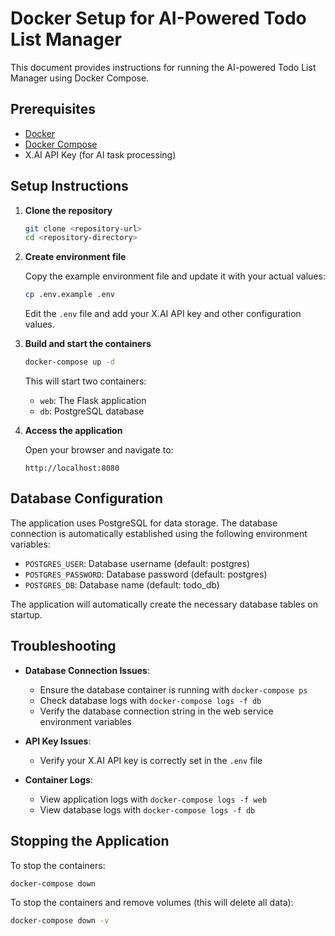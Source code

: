 # Docker Setup for AI-Powered Todo List Manager

This document provides instructions for running the AI-powered Todo List Manager using Docker Compose.

## Prerequisites

- [Docker](https://docs.docker.com/get-docker/)
- [Docker Compose](https://docs.docker.com/compose/install/)
- X.AI API Key (for AI task processing)

## Setup Instructions

1. **Clone the repository**

   ```bash
   git clone <repository-url>
   cd <repository-directory>
   ```

2. **Create environment file**

   Copy the example environment file and update it with your actual values:

   ```bash
   cp .env.example .env
   ```

   Edit the `.env` file and add your X.AI API key and other configuration values.

3. **Build and start the containers**

   ```bash
   docker-compose up -d
   ```

   This will start two containers:
   - `web`: The Flask application
   - `db`: PostgreSQL database

4. **Access the application**

   Open your browser and navigate to:
   ```
   http://localhost:8080
   ```

## Database Configuration

The application uses PostgreSQL for data storage. The database connection is automatically established using the following environment variables:

- `POSTGRES_USER`: Database username (default: postgres)
- `POSTGRES_PASSWORD`: Database password (default: postgres)
- `POSTGRES_DB`: Database name (default: todo_db)

The application will automatically create the necessary database tables on startup.

## Troubleshooting

- **Database Connection Issues**: 
  - Ensure the database container is running with `docker-compose ps`
  - Check database logs with `docker-compose logs -f db`
  - Verify the database connection string in the web service environment variables

- **API Key Issues**: 
  - Verify your X.AI API key is correctly set in the `.env` file

- **Container Logs**: 
  - View application logs with `docker-compose logs -f web`
  - View database logs with `docker-compose logs -f db`

## Stopping the Application

To stop the containers:

```bash
docker-compose down
```

To stop the containers and remove volumes (this will delete all data):

```bash
docker-compose down -v
``` 